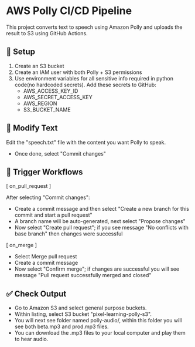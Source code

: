 
# AWS Polly CI/CD Pipeline 

This project converts text to speech using Amazon Polly and uploads the result to S3 using GitHub Actions.

## 🔧 Setup

1. Create an S3 bucket
2. Create an IAM user with both Polly + S3 permissions
3. Use environment variables for all sensitive info required in python code(no hardcoded secrets).
   Add these secrets to GitHub:
   - AWS_ACCESS_KEY_ID
   - AWS_SECRET_ACCESS_KEY
   - AWS_REGION
   - S3_BUCKET_NAME

## 📝 Modify Text

 Edit the "speech.txt" file with the content you want Polly to speak.
- Once done, select "Commit changes"

## 🔁 Trigger Workflows

  [ on_pull_request ]

 After selecting "Commit changes":
- Create a commit message and then select "Create a new branch for this commit and start a pull request"
- A branch name will be auto-generated, next select "Propose changes"
- Now select "Create pull request"; if you see message "No conflicts with base branch" then changes were successful

 [ on_merge ]

- Select Merge pull request 
- Create a commit message
- Now select "Confirm merge"; if changes are successful you will see message "Pull request successfully merged and closed"


## ✅ Check Output

- Go to Amazon S3 and select general purpose buckets.
- Within listing, select S3 bucket "pixel-learning-polly-s3".
- You will next see folder named polly-audio/, within this folder you will see both beta.mp3 and prod.mp3 files.
- You can download the .mp3 files to your local computer and play them to hear audio.
